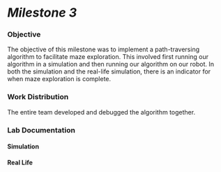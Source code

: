 # __*Milestone 3*__

### Objective
The objective of this milestone was to implement a path-traversing algorithm to facilitate maze exploration. This involved first running our algorithm in a simulation and then running our algorithm on our robot. In both the simulation and the real-life simulation, there is an indicator for when maze exploration is complete.

### Work Distribution
The entire team developed and debugged the algorithm together.

### Lab Documentation

#### Simulation

#### Real Life
